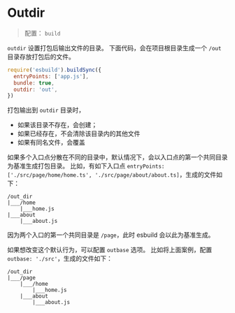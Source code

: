 # Outdir

> 配置： `build`

`outdir` 设置打包后输出文件的目录。
下面代码，会在项目根目录生成一个 `/out` 目录存放打包后的文件。

```javascript
require('esbuild').buildSync({
  entryPoints: ['app.js'],
  bundle: true,
  outdir: 'out',
})
```

打包输出到 `outdir` 目录时，
- 如果该目录不存在，会创建；
- 如果已经存在，不会清除该目录内的其他文件
- 如果有同名文件，会覆盖

如果多个入口点分散在不同的目录中，默认情况下，会以入口点的第一个共同目录为基准生成打包目录。
比如，有如下入口点 `entryPoints: ['./src/page/home/home.ts', './src/page/about/about.ts]`，生成的文件如下：
```
/out_dir
|___/home
    |___home.js
|___about
    |___about.js
```
因为两个入口的第一个共同目录是 `/page`，此时 esbuild 会以此为基准生成。

如果想改变这个默认行为，可以配置 `outbase` 选项。
比如将上面案例，配置 `outbase: './src'`，生成的文件如下：

```
/out_dir
|___/page
    |___/home
        |___home.js
    |___about
        |___about.js
```